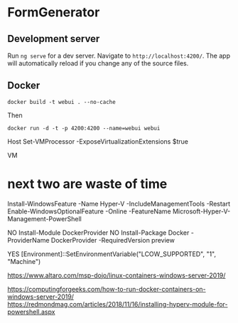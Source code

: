 # FormGenerator

## Development server

Run `ng serve` for a dev server. Navigate to `http://localhost:4200/`. The app will automatically reload if you change any of the source files.

## Docker

`docker build -t webui . --no-cache`

Then

`docker run -d -t -p 4200:4200 --name=webui webui`


Host
Set-VMProcessor -ExposeVirtualizationExtensions $true

VM
# next two are waste of time
Install-WindowsFeature -Name Hyper-V -IncludeManagementTools -Restart
Enable-WindowsOptionalFeature -Online -FeatureName  Microsoft-Hyper-V-Management-PowerShell


NO
Install-Module DockerProvider
NO
Install-Package Docker -ProviderName DockerProvider -RequiredVersion preview

YES
[Environment]::SetEnvironmentVariable("LCOW_SUPPORTED", "1", "Machine")


https://www.altaro.com/msp-dojo/linux-containers-windows-server-2019/


https://computingforgeeks.com/how-to-run-docker-containers-on-windows-server-2019/
https://redmondmag.com/articles/2018/11/16/installing-hyperv-module-for-powershell.aspx
